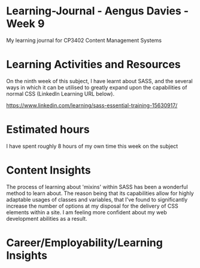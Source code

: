 # Learning-Journal - Aengus Davies - Week 9
My learning journal for CP3402 Content Management Systems

# Learning Activities and Resources
On the ninth week of this subject, I have learnt about SASS, and the several ways in which it can be utilised to greatly expand upon the capabilities of normal CSS (LinkedIn Learning URL below).

https://www.linkedin.com/learning/sass-essential-training-15630917/ 

# Estimated hours
I have spent roughly 8 hours of my own time this week on the subject

# Content Insights
The process of learning about 'mixins' within SASS has been a wonderful method to learn about. The reason being that its capabilities allow for highly adaptable usages of classes and variables, that I've found to significantly increase the number of options at my disposal for the delivery of CSS elements within a site. I am feeling more confident about my web development abilities as a result.

# Career/Employability/Learning Insights
